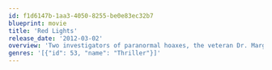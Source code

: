 ```yaml
---
id: f1d6147b-1aa3-4050-8255-be0e83ec32b7
blueprint: movie
title: 'Red Lights'
release_date: '2012-03-02'
overview: 'Two investigators of paranormal hoaxes, the veteran Dr. Margaret Matheson and her young assistant, Tom Buckley, study the most varied metaphysical phenomena with the aim of proving their fraudulent origins. Simon Silver, a legendary blind psychic, reappears after an enigmatic absence of 30 years to become the greatest international challenge to both orthodox science and professional sceptics. Tom starts to develop an intense obsession with Silver, whose magnetism becomes stronger with each new manifestation of inexplicable events. As Tom gets closer to Silver, tension mounts, and his worldview is threatened to its core.'
genres: '[{"id": 53, "name": "Thriller"}]'
---
```

